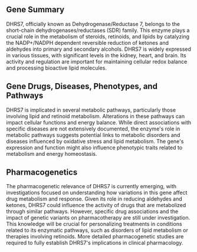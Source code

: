 ## Gene Summary
DHRS7, officially known as Dehydrogenase/Reductase 7, belongs to the short-chain dehydrogenases/reductases (SDR) family. This enzyme plays a crucial role in the metabolism of steroids, retinoids, and lipids by catalyzing the NADP+/NADPH dependent reversible reduction of ketones and aldehydes into primary and secondary alcohols. DHRS7 is widely expressed in various tissues, with significant levels in the kidney, heart, and brain. Its activity and regulation are important for maintaining cellular redox balance and processing bioactive lipid molecules.

## Gene Drugs, Diseases, Phenotypes, and Pathways
DHRS7 is implicated in several metabolic pathways, particularly those involving lipid and retinoid metabolism. Alterations in these pathways can impact cellular functions and energy balance. While direct associations with specific diseases are not extensively documented, the enzyme's role in metabolic pathways suggests potential links to metabolic disorders and diseases influenced by oxidative stress and lipid metabolism. The gene's expression and function might also influence phenotypic traits related to metabolism and energy homeostasis.

## Pharmacogenetics
The pharmacogenetic relevance of DHRS7 is currently emerging, with investigations focused on understanding how variations in this gene affect drug metabolism and response. Given its role in reducing aldehydes and ketones, DHRS7 could influence the activity of drugs that are metabolized through similar pathways. However, specific drug associations and the impact of genetic variants on pharmacotherapy are still under investigation. This knowledge will be crucial for personalizing treatments in conditions related to its enzymatic pathways, such as disorders of lipid metabolism or therapies involving retinoids. More detailed pharmacogenetic studies are required to fully establish DHRS7's implications in clinical pharmacology.